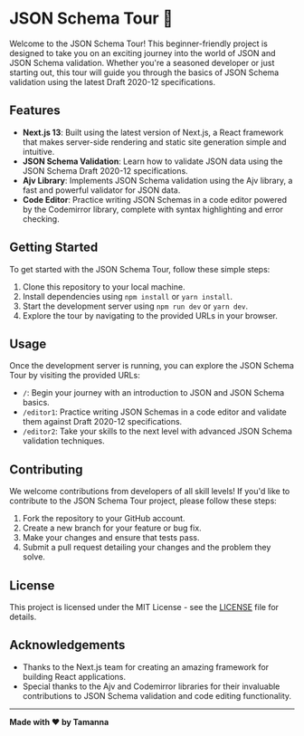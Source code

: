 # JSON Schema Tour 🚀

Welcome to the JSON Schema Tour! This beginner-friendly project is designed to take you on an exciting journey into the world of JSON and JSON Schema validation. Whether you're a seasoned developer or just starting out, this tour will guide you through the basics of JSON Schema validation using the latest Draft 2020-12 specifications.

## Features

- **Next.js 13**: Built using the latest version of Next.js, a React framework that makes server-side rendering and static site generation simple and intuitive.
- **JSON Schema Validation**: Learn how to validate JSON data using the JSON Schema Draft 2020-12 specifications.
- **Ajv Library**: Implements JSON Schema validation using the Ajv library, a fast and powerful validator for JSON data.
- **Code Editor**: Practice writing JSON Schemas in a code editor powered by the Codemirror library, complete with syntax highlighting and error checking.

## Getting Started

To get started with the JSON Schema Tour, follow these simple steps:

1. Clone this repository to your local machine.
2. Install dependencies using `npm install` or `yarn install`.
3. Start the development server using `npm run dev` or `yarn dev`.
4. Explore the tour by navigating to the provided URLs in your browser.

## Usage

Once the development server is running, you can explore the JSON Schema Tour by visiting the provided URLs:

- `/`: Begin your journey with an introduction to JSON and JSON Schema basics.
- `/editor1`: Practice writing JSON Schemas in a code editor and validate them against Draft 2020-12 specifications.
- `/editor2`: Take your skills to the next level with advanced JSON Schema validation techniques.

## Contributing

We welcome contributions from developers of all skill levels! If you'd like to contribute to the JSON Schema Tour project, please follow these steps:

1. Fork the repository to your GitHub account.
2. Create a new branch for your feature or bug fix.
3. Make your changes and ensure that tests pass.
4. Submit a pull request detailing your changes and the problem they solve.

## License

This project is licensed under the MIT License - see the [LICENSE](LICENSE) file for details.

## Acknowledgements

- Thanks to the Next.js team for creating an amazing framework for building React applications.
- Special thanks to the Ajv and Codemirror libraries for their invaluable contributions to JSON Schema validation and code editing functionality.

---
**Made with ❤️ by Tamanna**
